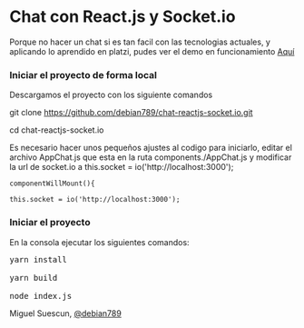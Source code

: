 Chat con React.js y Socket.io 
============



Porque no hacer un chat si es tan facil con las tecnologias actuales, y aplicando lo aprendido en platzi, pudes ver el demo en funcionamiento  <a href="http://chat-reactjs.herokuapp.com/" >Aquí</a>



<h3>Iniciar el proyecto de forma local </h3>

Descargamos el proyecto con los siguiente comandos 


git clone https://github.com/debian789/chat-reactjs-socket.io.git

cd chat-reactjs-socket.io


Es necesario hacer unos pequeños ajustes al codigo para iniciarlo, editar el archivo AppChat.js que esta en la ruta components./AppChat.js y modificar la url de socket.io a this.socket = io('http://localhost:3000');


	componentWillMount(){

	this.socket = io('http://localhost:3000');



<h3>Iniciar el proyecto</h3> 

En la consola ejecutar los siguientes comandos: 

<pre>
yarn install

yarn build 

node index.js 
</pre>



Miguel Suescun, <a href="https://twitter.com/debian789"> @debian789</a>







